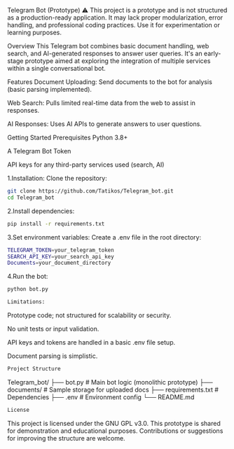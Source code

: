 Telegram Bot (Prototype)
⚠️ This project is a prototype and is not structured as a production-ready application. It may lack proper modularization, error handling, and professional coding practices. Use it for experimentation or learning purposes.

Overview
This Telegram bot combines basic document handling, web search, and AI-generated responses to answer user queries. It's an early-stage prototype aimed at exploring the integration of multiple services within a single conversational bot.

Features
Document Uploading: Send documents to the bot for analysis (basic parsing implemented).

Web Search: Pulls limited real-time data from the web to assist in responses.

AI Responses: Uses AI APIs to generate answers to user questions.

Getting Started
Prerequisites
Python 3.8+

A Telegram Bot Token

API keys for any third-party services used (search, AI)

1.Installation:
Clone the repository:
```bash
git clone https://github.com/Tatikos/Telegram_bot.git
cd Telegram_bot
```
2.Install dependencies:
```bash
pip install -r requirements.txt
```
3.Set environment variables:
Create a .env file in the root directory:
```bash
TELEGRAM_TOKEN=your_telegram_token
SEARCH_API_KEY=your_search_api_key
Documents=your_document_directory
```
4.Run the bot:
```bash
python bot.py
```
```bash
Limitations:
```
Prototype code; not structured for scalability or security.

No unit tests or input validation.

API keys and tokens are handled in a basic .env file setup.

Document parsing is simplistic.
```bash
Project Structure
```
Telegram_bot/
├── bot.py               # Main bot logic (monolithic prototype)
├── documents/           # Sample storage for uploaded docs
├── requirements.txt     # Dependencies
├── .env                 # Environment config
└── README.md

```bash
License
```
This project is licensed under the GNU GPL v3.0.
This prototype is shared for demonstration and educational purposes. Contributions or suggestions for improving the structure are welcome.
